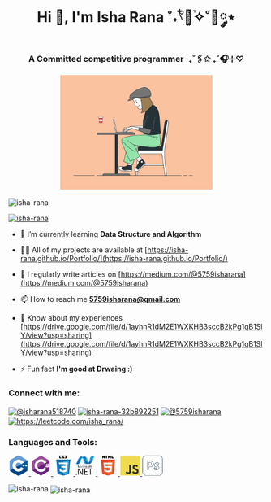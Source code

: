 <h1 align="center">Hi 👋, I'm Isha Rana ˚˖𓍢ִ໋🌷͙֒✧˚🎀༘⋆</h1>
<h3 align="center">A Committed competitive programmer ‧₊˚🖇️✩ ₊˚🎧⊹♡</h3>
<p align="center">
  <img src="https://github.com/Isha-Rana/Isha-Rana/blob/main/girls.gif?raw=true" alt="Coding Animation" width="300" />
</p>


<p align="left"> <img src="https://komarev.com/ghpvc/?username=isha-rana&label=Profile%20views&color=0e75b6&style=flat" alt="isha-rana" /> </p>

<p align="left"> <a href="https://github.com/ryo-ma/github-profile-trophy"><img src="https://github-profile-trophy.vercel.app/?username=isha-rana" alt="isha-rana" /></a> </p>

- 🌱 I’m currently learning **Data Structure and Algorithm**

- 👨‍💻 All of my projects are available at [https://isha-rana.github.io/Portfolio/](https://isha-rana.github.io/Portfolio/)

- 📝 I regularly write articles on [https://medium.com/@5759isharana](https://medium.com/@5759isharana)

- 📫 How to reach me **5759isharana@gmail.com**

- 📄 Know about my experiences [https://drive.google.com/file/d/1ayhnR1dM2E1WXKHB3sccB2kPg1qB1SlY/view?usp=sharing](https://drive.google.com/file/d/1ayhnR1dM2E1WXKHB3sccB2kPg1qB1SlY/view?usp=sharing)

- ⚡ Fun fact **I'm good at Drwaing :)**

<h3 align="left">Connect with me:</h3>
<p align="left">
<a href="https://twitter.com/@isharana518740" target="blank"><img align="center" src="https://raw.githubusercontent.com/rahuldkjain/github-profile-readme-generator/master/src/images/icons/Social/twitter.svg" alt="@isharana518740" height="30" width="40" /></a>
<a href="https://linkedin.com/in/isha-rana-32b892251" target="blank"><img align="center" src="https://raw.githubusercontent.com/rahuldkjain/github-profile-readme-generator/master/src/images/icons/Social/linked-in-alt.svg" alt="isha-rana-32b892251" height="30" width="40" /></a>
<a href="https://medium.com/@5759isharana" target="blank"><img align="center" src="https://raw.githubusercontent.com/rahuldkjain/github-profile-readme-generator/master/src/images/icons/Social/medium.svg" alt="@5759isharana" height="30" width="40" /></a>
<a href="https://www.leetcode.com/https://leetcode.com/isha_rana/" target="blank"><img align="center" src="https://raw.githubusercontent.com/rahuldkjain/github-profile-readme-generator/master/src/images/icons/Social/leet-code.svg" alt="https://leetcode.com/isha_rana/" height="30" width="40" /></a>
</p>

<h3 align="left">Languages and Tools:</h3>
<p align="left"> <a href="https://www.w3schools.com/cpp/" target="_blank" rel="noreferrer"> <img src="https://raw.githubusercontent.com/devicons/devicon/master/icons/cplusplus/cplusplus-original.svg" alt="cplusplus" width="40" height="40"/> </a> <a href="https://www.w3schools.com/cs/" target="_blank" rel="noreferrer"> <img src="https://raw.githubusercontent.com/devicons/devicon/master/icons/csharp/csharp-original.svg" alt="csharp" width="40" height="40"/> </a> <a href="https://www.w3schools.com/css/" target="_blank" rel="noreferrer"> <img src="https://raw.githubusercontent.com/devicons/devicon/master/icons/css3/css3-original-wordmark.svg" alt="css3" width="40" height="40"/> </a> <a href="https://dotnet.microsoft.com/" target="_blank" rel="noreferrer"> <img src="https://raw.githubusercontent.com/devicons/devicon/master/icons/dot-net/dot-net-original-wordmark.svg" alt="dotnet" width="40" height="40"/> </a> <a href="https://www.w3.org/html/" target="_blank" rel="noreferrer"> <img src="https://raw.githubusercontent.com/devicons/devicon/master/icons/html5/html5-original-wordmark.svg" alt="html5" width="40" height="40"/> </a> <a href="https://developer.mozilla.org/en-US/docs/Web/JavaScript" target="_blank" rel="noreferrer"> <img src="https://raw.githubusercontent.com/devicons/devicon/master/icons/javascript/javascript-original.svg" alt="javascript" width="40" height="40"/> </a> <a href="https://www.photoshop.com/en" target="_blank" rel="noreferrer"> <img src="https://raw.githubusercontent.com/devicons/devicon/master/icons/photoshop/photoshop-line.svg" alt="photoshop" width="40" height="40"/> </a> </p>

<p><img align="left" src="https://github-readme-stats.vercel.app/api/top-langs?username=isha-rana&show_icons=true&locale=en&layout=compact" alt="isha-rana" /></p>

<p>&nbsp;<img align="center" src="https://github-readme-stats.vercel.app/api?username=isha-rana&show_icons=true&locale=en" alt="isha-rana" /></p>
